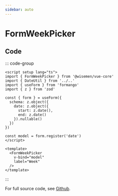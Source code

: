 ```yaml
---
sidebar: auto
---
```



# FormWeekPicker

<!-- @include: ./form-week-picker-meta.md -->

## Code

::: code-group
```vue [Usage]
<script setup lang="ts">
import { FormWeekPicker } from '@wisemen/vue-core'
import { DateUtil } from '../..'
import { useForm } from 'formango'
import { z } from 'zod'

const { form } = useForm({
  schema: z.object({
    date: z.object({
      start: z.date(),
      end: z.date()
    }).nullable()
  })
})

const model = form.register('date')
</script>
  
<template>
  <FormWeekPicker
    v-bind="model"
    label="Week"
  />
</template>
```
:::

For full source code, see [Github](https://github.com/wisemen-digital/vue-core/blob/main/packages/components/src/components/date/week/FormWeekPicker.vue).
